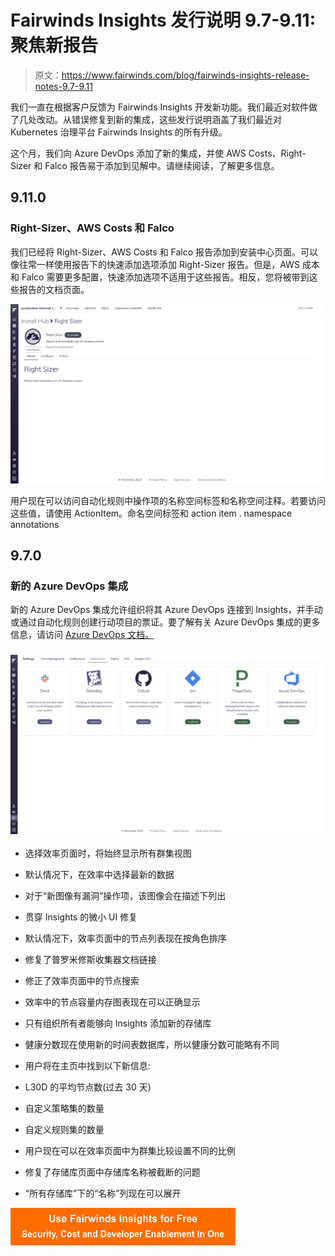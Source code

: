# Fairwinds Insights 发行说明 9.7-9.11:聚焦新报告

> 原文：<https://www.fairwinds.com/blog/fairwinds-insights-release-notes-9.7-9.11>

 我们一直在根据客户反馈为 Fairwinds Insights 开发新功能。我们最近对软件做了几处改动。从错误修复到新的集成，这些发行说明涵盖了我们最近对 Kubernetes 治理平台 Fairwinds Insights 的所有升级。

这个月，我们向 Azure DevOps 添加了新的集成，并使 AWS Costs、Right-Sizer 和 Falco 报告易于添加到见解中。请继续阅读，了解更多信息。

## 9.11.0

### Right-Sizer、AWS Costs 和 Falco

我们已经将 Right-Sizer、AWS Costs 和 Falco 报告添加到安装中心页面。可以像往常一样使用报告下的快速添加选项添加 Right-Sizer 报告。但是，AWS 成本和 Falco 需要更多配置，快速添加选项不适用于这些报告。相反，您将被带到这些报告的文档页面。

![New NamespaceLabels and NamespaceAnnotations in Automation Rules](img/49ffe4df8d5d603a1a4fb8fc32a3853f.png)

用户现在可以访问自动化规则中操作项的名称空间标签和名称空间注释。若要访问这些值，请使用 ActionItem。命名空间标签和 action item . namespace annotations

## 9.7.0

### 新的 Azure DevOps 集成

新的 Azure DevOps 集成允许组织将其 Azure DevOps 连接到 Insights，并手动或通过自动化规则创建行动项目的票证。要了解有关 Azure DevOps 集成的更多信息，请访问 [Azure DevOps 文档。](https://insights.docs.fairwinds.com/installation/integrations/azure)

### ![Bug fixes and improvements](img/83d4f9c0a42bb4417e4a6b063d608aef.png)

*   选择效率页面时，将始终显示所有群集视图

*   默认情况下，在效率中选择最新的数据

*   对于“新图像有漏洞”操作项，该图像会在描述下列出

*   贯穿 Insights 的微小 UI 修复

*   默认情况下，效率页面中的节点列表现在按角色排序

*   修复了普罗米修斯收集器文档链接

*   修正了效率页面中的节点搜索

*   效率中的节点容量内存图表现在可以正确显示

*   只有组织所有者能够向 Insights 添加新的存储库

*   健康分数现在使用新的时间表数据库，所以健康分数可能略有不同

*   用户将在主页中找到以下新信息:

*   L30D 的平均节点数(过去 30 天)

*   自定义策略集的数量

*   自定义规则集的数量

*   用户现在可以在效率页面中为群集比较设置不同的比例

*   修复了存储库页面中存储库名称被截断的问题

*   “所有存储库”下的“名称”列现在可以展开

[![Use Fairwinds Insights for Free Security, Cost and Developer Enablement In One](img/7c86296320eb01b215d8e2755e9c5b9d.png)](https://cta-redirect.hubspot.com/cta/redirect/2184645/34aa4987-a1f9-438a-a145-d7d82d5c479a)